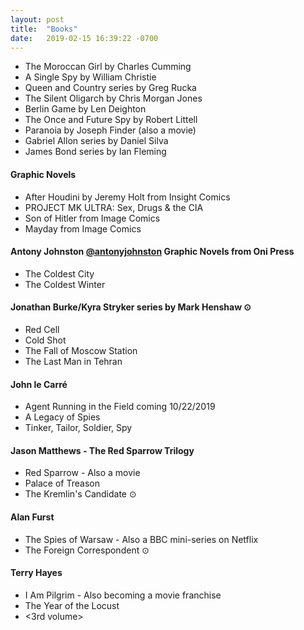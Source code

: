 ```yaml
---
layout: post
title:  "Books"
date:   2019-02-15 16:39:22 -0700
---
```


* The Moroccan Girl by Charles Cumming
* A Single Spy by William Christie
* Queen and Country series by Greg Rucka
* The Silent Oligarch by Chris Morgan Jones
* Berlin Game by Len Deighton
* The Once and Future Spy by Robert Littell
* Paranoia by Joseph Finder (also a movie)
* Gabriel Allon series by Daniel Silva
* James Bond series by Ian Fleming

#### Graphic Novels
* After Houdini by Jeremy Holt from Insight Comics
* PROJECT MK ULTRA: Sex, Drugs & the CIA
* Son of Hitler from Image Comics
* Mayday from Image Comics

#### Antony Johnston [@antonyjohnston](https://twitter.com/AntonyJohnston) Graphic Novels from Oni Press
* The Coldest City
* The Coldest Winter

#### Jonathan Burke/Kyra Stryker series by Mark Henshaw ⊙
* Red Cell
* Cold Shot
* The Fall of Moscow Station
* The Last Man in Tehran

#### John le Carré
* Agent Running in the Field coming 10/22/2019
* A Legacy of Spies
* Tinker, Tailor, Soldier, Spy

#### Jason Matthews - The Red Sparrow Trilogy
* Red Sparrow - Also a movie
* Palace of Treason
* The Kremlin's Candidate ⊙

#### Alan Furst
* The Spies of Warsaw - Also a BBC mini-series on Netflix
* The Foreign Correspondent ⊙

#### Terry Hayes
* I Am Pilgrim - Also becoming a movie franchise
* The Year of the Locust
* <3rd volume>
